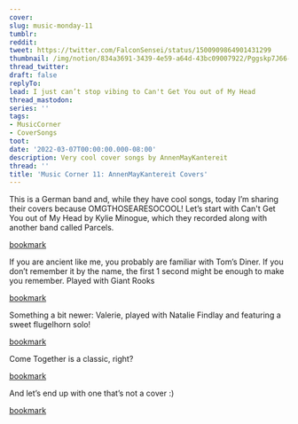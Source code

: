```yaml
---
cover:
slug: music-monday-11
tumblr:
reddit:
tweet: https://twitter.com/FalconSensei/status/1500909864901431299
thumbnail: /img/notion/834a3691-3439-4e59-a64d-43bc09007922/Pggskp7J66-1200.jpeg
thread_twitter:
draft: false
replyTo:
lead: I just can’t stop vibing to Can't Get You out of My Head
thread_mastodon:
series: ''
tags:
- MusicCorner
- CoverSongs
toot:
date: '2022-03-07T00:00:00.000-08:00'
description: Very cool cover songs by AnnenMayKantereit
thread: ''
title: 'Music Corner 11: AnnenMayKantereit Covers'
---
```


This is a German band and, while they have cool songs, today I’m sharing their covers because OMGTHOSEARESOCOOL! Let’s start with Can't Get You out of My Head by Kylie Minogue, which they recorded along with another band called Parcels.


[bookmark](https://www.youtube.com/watch?v=RacxNskxySo)


If you are ancient like me, you probably are familiar with Tom’s Diner. If you don’t remember it by the name, the first 1 second might be enough to make you remember. Played with Giant Rooks


[bookmark](https://www.youtube.com/watch?v=5r3B7yz6J68)


Something a bit newer: Valerie, played with Natalie Findlay and featuring a sweet flugelhorn solo!


[bookmark](https://www.youtube.com/watch?v=Jm-FH82lVbE)


Come Together is a classic, right?


[bookmark](https://www.youtube.com/watch?v=SkP7QWsfNc0)


And let’s end up with one that’s not a cover :)


[bookmark](https://www.youtube.com/watch?v=s8WJYwFlyUg)

